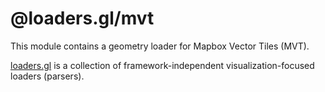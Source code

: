 # @loaders.gl/mvt

This module contains a geometry loader for Mapbox Vector Tiles (MVT).

[loaders.gl](https://loaders.gl/docs) is a collection of framework-independent visualization-focused loaders (parsers).

